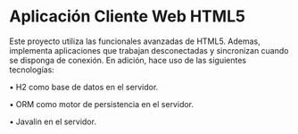 # Aplicación Cliente Web HTML5
Este proyecto utiliza las funcionales avanzadas de HTML5. Ademas, implementa aplicaciones que trabajan desconectadas y sincronizan cuando se disponga de conexión.
En adición, hace uso de las siguientes tecnologías:
<p>• H2 como base de datos en el servidor. 
<p>• ORM como motor de persistencia en el servidor. 
<p>• Javalin en el servidor.
